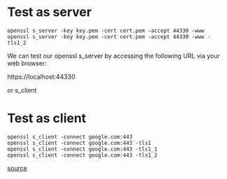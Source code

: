 # Test as server
```
openssl s_server -key key.pem -cert cert.pem -accept 44330 -www
openssl s_server -key key.pem -cert cert.pem -accept 44330 -www -tls1_2
```
We can test our openssl s_server by accessing the following URL via your web browser:

https://localhost:44330

or s_client

# Test as client
```
openssl s_client -connect google.com:443
openssl s_client -connect google.com:443 -tls1
openssl s_client -connect google.com:443 -tls1_1
openssl s_client -connect google.com:443 -tls1_2
```

[source](https://blog.jorisvisscher.com/2015/07/22/create-a-simple-https-server-with-openssl-s_server/)
